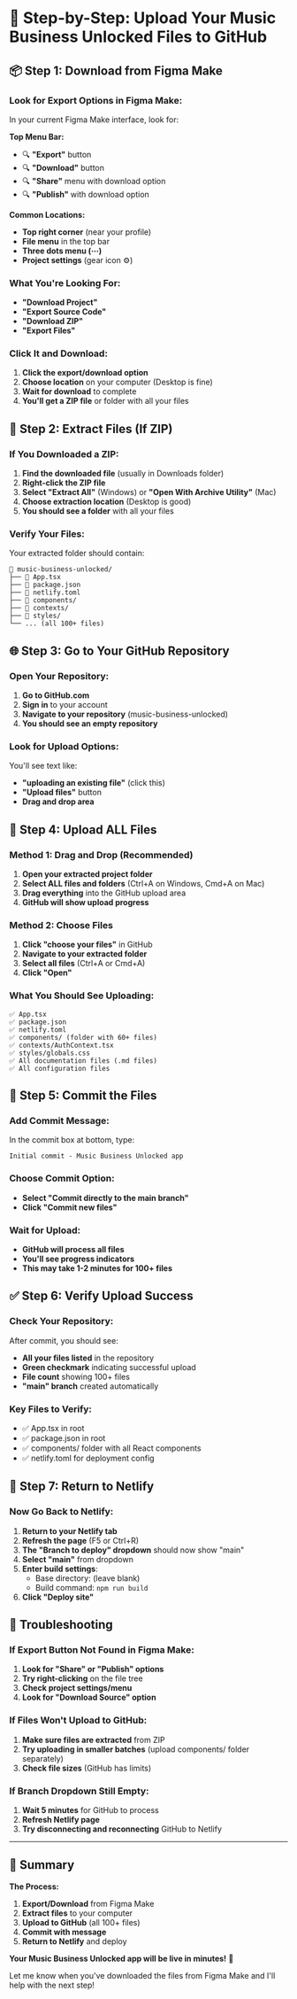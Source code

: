 # 🚀 Step-by-Step: Upload Your Music Business Unlocked Files to GitHub

## 📦 Step 1: Download from Figma Make

### Look for Export Options in Figma Make:
In your current Figma Make interface, look for:

**Top Menu Bar:**
- 🔍 **"Export"** button
- 🔍 **"Download"** button  
- 🔍 **"Share"** menu with download option
- 🔍 **"Publish"** with download option

**Common Locations:**
- **Top right corner** (near your profile)
- **File menu** in the top bar
- **Three dots menu (⋯)** 
- **Project settings** (gear icon ⚙️)

### What You're Looking For:
- **"Download Project"**
- **"Export Source Code"**
- **"Download ZIP"**
- **"Export Files"**

### Click It and Download:
1. **Click the export/download option**
2. **Choose location** on your computer (Desktop is fine)
3. **Wait for download** to complete
4. **You'll get a ZIP file** or folder with all your files

## 📁 Step 2: Extract Files (If ZIP)

### If You Downloaded a ZIP:
1. **Find the downloaded file** (usually in Downloads folder)
2. **Right-click the ZIP file**
3. **Select "Extract All"** (Windows) or **"Open With Archive Utility"** (Mac)
4. **Choose extraction location** (Desktop is good)
5. **You should see a folder** with all your files

### Verify Your Files:
Your extracted folder should contain:
```
📁 music-business-unlocked/
├── 📄 App.tsx
├── 📄 package.json
├── 📄 netlify.toml
├── 📁 components/
├── 📁 contexts/
├── 📁 styles/
└── ... (all 100+ files)
```

## 🌐 Step 3: Go to Your GitHub Repository

### Open Your Repository:
1. **Go to GitHub.com**
2. **Sign in** to your account
3. **Navigate to your repository** (music-business-unlocked)
4. **You should see an empty repository**

### Look for Upload Options:
You'll see text like:
- **"uploading an existing file"** (click this)
- **"Upload files"** button
- **Drag and drop area**

## 🚀 Step 4: Upload ALL Files

### Method 1: Drag and Drop (Recommended)
1. **Open your extracted project folder**
2. **Select ALL files and folders** (Ctrl+A on Windows, Cmd+A on Mac)
3. **Drag everything** into the GitHub upload area
4. **GitHub will show upload progress**

### Method 2: Choose Files
1. **Click "choose your files"** in GitHub
2. **Navigate to your extracted folder**
3. **Select all files** (Ctrl+A or Cmd+A)
4. **Click "Open"**

### What You Should See Uploading:
```
✅ App.tsx
✅ package.json
✅ netlify.toml
✅ components/ (folder with 60+ files)
✅ contexts/AuthContext.tsx
✅ styles/globals.css
✅ All documentation files (.md files)
✅ All configuration files
```

## 📝 Step 5: Commit the Files

### Add Commit Message:
In the commit box at bottom, type:
```
Initial commit - Music Business Unlocked app
```

### Choose Commit Option:
- **Select "Commit directly to the main branch"**
- **Click "Commit new files"**

### Wait for Upload:
- **GitHub will process all files**
- **You'll see progress indicators**
- **This may take 1-2 minutes for 100+ files**

## ✅ Step 6: Verify Upload Success

### Check Your Repository:
After commit, you should see:
- **All your files listed** in the repository
- **Green checkmark** indicating successful upload
- **File count** showing 100+ files
- **"main" branch** created automatically

### Key Files to Verify:
- ✅ App.tsx in root
- ✅ package.json in root  
- ✅ components/ folder with all React components
- ✅ netlify.toml for deployment config

## 🔄 Step 7: Return to Netlify

### Now Go Back to Netlify:
1. **Return to your Netlify tab**
2. **Refresh the page** (F5 or Ctrl+R)
3. **The "Branch to deploy" dropdown** should now show "main"
4. **Select "main"** from dropdown
5. **Enter build settings**:
   - Base directory: (leave blank)
   - Build command: `npm run build`
6. **Click "Deploy site"**

## 🚨 Troubleshooting

### If Export Button Not Found in Figma Make:
1. **Look for "Share" or "Publish" options**
2. **Try right-clicking** on the file tree
3. **Check project settings/menu**
4. **Look for "Download Source" option**

### If Files Won't Upload to GitHub:
1. **Make sure files are extracted** from ZIP
2. **Try uploading in smaller batches** (upload components/ folder separately)
3. **Check file sizes** (GitHub has limits)

### If Branch Dropdown Still Empty:
1. **Wait 5 minutes** for GitHub to process
2. **Refresh Netlify page**
3. **Try disconnecting and reconnecting** GitHub to Netlify

---

## 🎯 Summary

**The Process:**
1. **Export/Download** from Figma Make
2. **Extract files** to your computer  
3. **Upload to GitHub** (all 100+ files)
4. **Commit with message**
5. **Return to Netlify** and deploy

**Your Music Business Unlocked app will be live in minutes!** 🎵

Let me know when you've downloaded the files from Figma Make and I'll help with the next step!